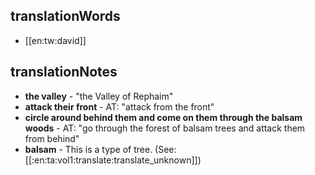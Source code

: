 ## translationWords

* [[en:tw:david]]

## translationNotes

* **the valley** - "the Valley of Rephaim"
* **attack their front** - AT: "attack from the front"
* **circle around behind them and come on them through the balsam woods** - AT: "go through the forest of balsam trees and attack them from behind"
* **balsam** - This is a type of tree. (See: [[:en:ta:vol1:translate:translate_unknown]])
